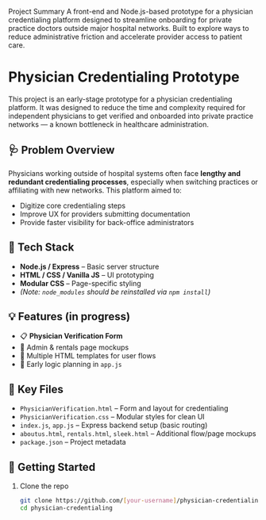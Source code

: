Project Summary
A front-end and Node.js-based prototype for a physician credentialing platform designed to streamline onboarding for private practice doctors outside major hospital networks. Built to explore ways to reduce administrative friction and accelerate provider access to patient care.

# Physician Credentialing Prototype

This project is an early-stage prototype for a physician credentialing platform. It was designed to reduce the time and complexity required for independent physicians to get verified and onboarded into private practice networks — a known bottleneck in healthcare administration.

## 🩺 Problem Overview

Physicians working outside of hospital systems often face **lengthy and redundant credentialing processes**, especially when switching practices or affiliating with new networks. This platform aimed to:

- Digitize core credentialing steps
- Improve UX for providers submitting documentation
- Provide faster visibility for back-office administrators

## 🔧 Tech Stack

- **Node.js / Express** – Basic server structure
- **HTML / CSS / Vanilla JS** – UI prototyping
- **Modular CSS** – Page-specific styling
- *(Note: `node_modules` should be reinstalled via `npm install`)*

## 💡 Features (in progress)

- 📋 **Physician Verification Form**
- 🧾 Admin & rentals page mockups
- 📄 Multiple HTML templates for user flows
- 🧠 Early logic planning in `app.js`

## 📁 Key Files

- `PhysicianVerification.html` – Form and layout for credentialing
- `PhysicianVerification.css` – Modular styles for clean UI
- `index.js`, `app.js` – Express backend setup (basic routing)
- `aboutus.html`, `rentals.html`, `sleek.html` – Additional flow/page mockups
- `package.json` – Project metadata

## 🚀 Getting Started

1. Clone the repo
   ```bash
   git clone https://github.com/[your-username]/physician-credentialing.git
   cd physician-credentialing
